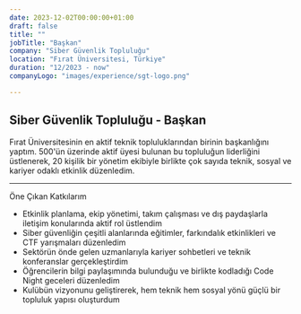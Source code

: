 ```yaml
---
date: 2023-12-02T00:00:00+01:00
draft: false
title: ""
jobTitle: "Başkan"
company: "Siber Güvenlik Topluluğu"
location: "Fırat Üniversitesi, Türkiye"
duration: "12/2023 - now"
companyLogo: "images/experience/sgt-logo.png"

---
```

## Siber Güvenlik Topluluğu - Başkan
Fırat Üniversitesinin en aktif teknik topluluklarından birinin başkanlığını yaptım. 500'ün üzerinde aktif üyesi bulunan bu topluluğun liderliğini üstlenerek, 20 kişilik bir yönetim ekibiyle birlikte çok sayıda teknik, sosyal ve kariyer odaklı etkinlik düzenledim.

---
Öne Çıkan Katkılarım
- Etkinlik planlama, ekip yönetimi, takım çalışması ve dış paydaşlarla iletişim konularında aktif rol üstlendim
- Siber güvenliğin çeşitli alanlarında eğitimler, farkındalık etkinlikleri ve CTF yarışmaları düzenledim  
- Sektörün önde gelen uzmanlarıyla kariyer sohbetleri ve teknik konferanslar gerçekleştirdim  
- Öğrencilerin bilgi paylaşımında bulunduğu ve birlikte kodladığı Code Night geceleri düzenledim  
- Kulübün vizyonunu geliştirerek, hem teknik hem sosyal yönü güçlü bir topluluk yapısı oluşturdum